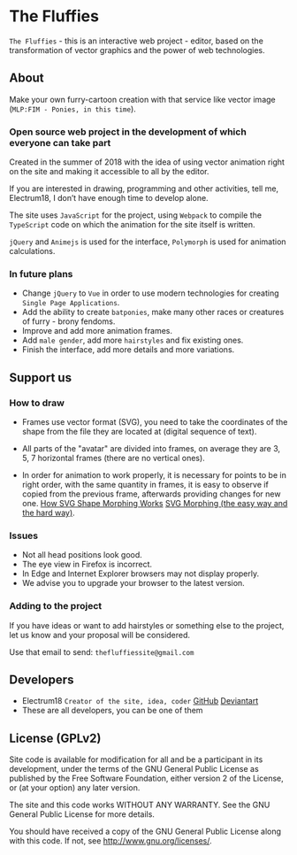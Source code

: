 # The Fluffies
`The Fluffies` - this is an interactive web project - editor, based on the transformation of vector graphics and the power of web technologies.

## About
Make your own furry-cartoon creation with that service like vector image (`MLP:FIM - Ponies, in this time`).

### Open source web project in the development of which everyone can take part
Created in the summer of 2018 with the idea of &#8203;&#8203;using vector animation right on the site and making it accessible to all by the editor.

If you are interested in drawing, programming and other activities, tell me, Electrum18, I don’t have enough time to develop alone.

The site uses `JavaScript` for the project, using `Webpack` to compile the `TypeScript` code on which the animation for the site itself is written.

`jQuery` and `Animejs` is used for the interface, `Polymorph` is used for animation calculations.

### In future plans
- Change `jQuery` to `Vue` in order to use modern technologies for creating `Single Page Applications`.
- Add the ability to create `batponies`, make many other races or creatures of furry - brony fendoms.
- Improve and add more animation frames.
- Add `male gender`, add more `hairstyles` and fix existing ones.
- Finish the interface, add more details and more variations.

## Support us

### How to draw
- Frames use vector format (SVG), you need to take the coordinates of the shape from the file they are located at (digital sequence of text).

- All parts of the "avatar" are divided into frames, on average they are 3, 5, 7 horizontal frames (there are no vertical ones).

- In order for animation to work properly, it is necessary for points to be in right order, with the same quantity in frames, it is easy to observe if copied from the previous frame, afterwards providing changes for new one.
[How SVG Shape Morphing Works](https://css-tricks.com/svg-shape-morphing-works/)
[SVG Morphing (the easy way and the hard way)](https://codeburst.io/svg-morphing-the-easy-way-and-the-hard-way-c117a620b65f).


### Issues
- Not all head positions look good.
- The eye view in Firefox is incorrect.
- In Edge and Internet Explorer browsers may not display properly.
- We advise you to upgrade your browser to the latest version.

### Adding to the project
If you have ideas or want to add hairstyles or something else to the project, let us know and your proposal will be considered.

Use that email to send: `thefluffiessite@gmail.com`

## Developers

- Electrum18 `Creator of the site, idea, coder` [GitHub](https://github.com/Electrum18) [Deviantart](https://www.deviantart.com/electedpony)
- These are all developers, you can be one of them

## License (GPLv2)
Site code is available for modification for all and be a participant in its development, under the terms of the GNU General Public License as published by the Free Software Foundation, either version 2 of the License, or (at your option) any later version.

The site and this code works WITHOUT ANY WARRANTY. See the GNU General Public License for more details.

You should have received a copy of the GNU General Public License along with this code. If not, see http://www.gnu.org/licenses/.